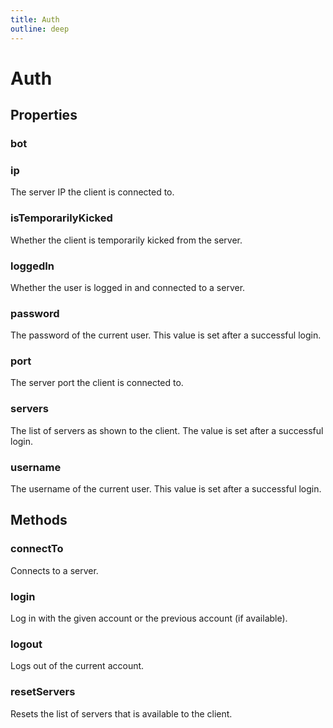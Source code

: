 ```yaml
---
title: Auth
outline: deep
---
```

# Auth
## Properties
### bot


### ip
The server IP the client is connected to.


### isTemporarilyKicked
Whether the client is temporarily kicked from the server.


### loggedIn
Whether the user is logged in and connected to a server.


### password
The password of the current user. This value is set after a successful login.


### port
The server port the client is connected to.


### servers
The list of servers as shown to the client. The value is set after a successful login.


### username
The username of the current user. This value is set after a successful login.




## Methods
### connectTo
Connects to a server.


### login
Log in with the given account or the previous account (if available).


### logout
Logs out of the current account.


### resetServers
Resets the list of servers that is available to the client.

